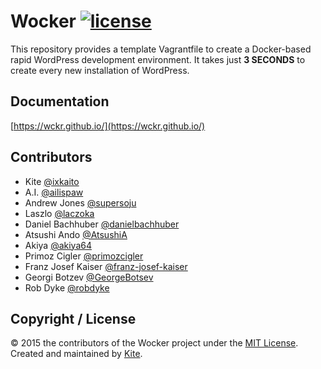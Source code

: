 # Wocker [![license](https://img.shields.io/github/license/wckr/wocker.svg?maxAge=2592000)](https://github.com/wckr/wocker/blob/master/LICENSE)

This repository provides a template Vagrantfile to create a Docker-based rapid WordPress development environment. It takes just **3 SECONDS** to create every new installation of WordPress.

## Documentation

[https://wckr.github.io/](https://wckr.github.io/)

## Contributors

- Kite [@ixkaito](https://github.com/ixkaito)
- A.I. [@ailispaw](https://github.com/ailispaw)
- Andrew Jones [@supersoju](https://github.com/supersoju)
- Laszlo [@laczoka](https://github.com/laczoka)
- Daniel Bachhuber [@danielbachhuber](https://github.com/danielbachhuber)
- Atsushi Ando [@AtsushiA](https://github.com/AtsushiA)
- Akiya [@akiya64](https://github.com/akiya64)
- Primoz Cigler [@primozcigler](https://github.com/primozcigler)
- Franz Josef Kaiser [@franz-josef-kaiser](https://github.com/franz-josef-kaiser)
- Georgi Botzev [@GeorgeBotsev](https://github.com/GeorgeBotsev)
- Rob Dyke [@robdyke](https://github.com/robdyke)

## Copyright / License

© 2015 the contributors of the Wocker project under the [MIT License](https://github.com/wckr/wocker/blob/master/LICENSE). Created and maintained by [Kite](https://github.com/ixkaito).
